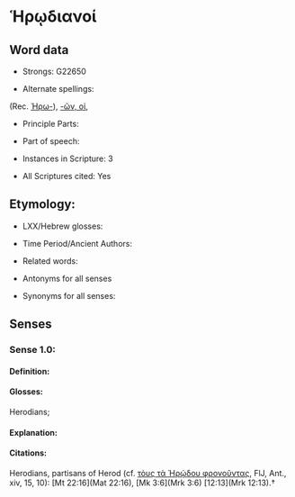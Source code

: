 # Ἡρῳδιανοί

<!-- Status: S2=NeedsEdits -->
<!-- Lexica used for edits:   -->

## Word data

* Strongs: G22650

* Alternate spellings:

(Rec. [Ἡρω-]()), [-ῶν, οἱ](),

* Principle Parts: 


* Part of speech: 


* Instances in Scripture: 3

* All Scriptures cited: Yes

## Etymology: 


* LXX/Hebrew glosses: 


* Time Period/Ancient Authors: 


* Related words: 

* Antonyms for all senses

* Synonyms for all senses: 


## Senses 


### Sense  1.0: 

#### Definition: 

#### Glosses: 

Herodians; 

#### Explanation: 


#### Citations: 

Herodians, partisans of Herod (cf. [τὸυς τὰ Ἡρῴδου φρονοῦντας](), FlJ, Ant., xiv, 15, 10): [Mt 22:16](Mat 22:16), [Mk 3:6](Mrk 3:6) [12:13](Mrk 12:13).†
